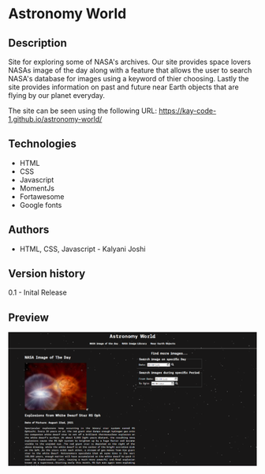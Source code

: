 # Astronomy World

Description
------------

Site for exploring some of NASA's archives. Our site provides space lovers NASAs image of the day along with a feature that allows the user to search NASA's database for images using a keyword of thier choosing. Lastly the site provides information on past and future near Earth objects that are flying by our planet everyday.


The site can be seen using the following URL: 
https://kay-code-1.github.io/astronomy-world/

Technologies
------------

* HTML
* CSS
* Javascript
* MomentJs
* Fortawesome
* Google fonts


Authors
------------

* HTML, CSS, Javascript - Kalyani Joshi


Version history
------------

0.1 - Inital Release

Preview
------------

![ScreenShot](/assets/images/site_preview.png)
